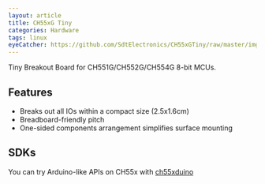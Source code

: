 ```yaml
---
layout: article
title: CH55xG Tiny
categories: Hardware
tags: linux 
eyeCatcher: https://github.com/SdtElectronics/CH55xGTiny/raw/master/img/front.jpg
---
```


Tiny Breakout Board for CH551G/CH552G/CH554G 8-bit MCUs.

## Features
* Breaks out all IOs within a compact size (2.5x1.6cm)
* Breadboard-friendly pitch
* One-sided components arrangement simplifies surface mounting

## SDKs
You can try Arduino-like APIs on CH55x with [ch55xduino](https://github.com/DeqingSun/ch55xduino)
